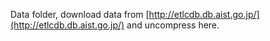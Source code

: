 Data folder, download data from [http://etlcdb.db.aist.go.jp/](http://etlcdb.db.aist.go.jp/) and uncompress here.